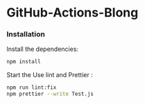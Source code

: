 # GitHub-Actions-Blong

### Installation

Install the dependencies:

```bash
npm install
```

Start the Use lint and Prettier :

```bash
npm run lint:fix
npm prettier --write Test.js
```
